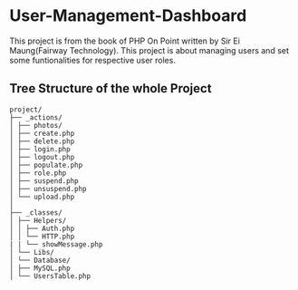 # User-Management-Dashboard

This project is from the book of PHP On Point written by Sir Ei Maung(Fairway Technology). This project is about managing users and set some funtionalities for respective user roles.

## Tree Structure of the whole Project

```
project/
├── _actions/
│ ├── photos/
│ ├── create.php
│ ├── delete.php
│ ├── login.php
│ ├── logout.php
│ ├── populate.php
│ ├── role.php
│ ├── suspend.php
│ ├── unsuspend.php
│ └── upload.php
│
├── _classes/
│ ├── Helpers/
│ │ ├── Auth.php
│ │ └── HTTP.php
| | └── showMessage.php
│ └── Libs/
│ └── Database/
│ ├── MySQL.php
│ └── UsersTable.php
